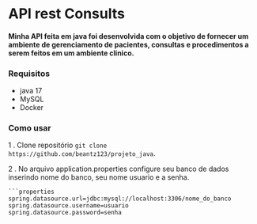 # API rest Consults

#### Minha API feita em java foi desenvolvida com o objetivo de fornecer um ambiente de gerenciamento de pacientes, consultas e procedimentos a serem feitos em um ambiente clinico.

### Requisitos

- java 17
- MySQL
- Docker

### Como usar

1 . Clone repositório `git clone https://github.com/beantz123/projeto_java`.

2 . No arquivo application.properties configure seu banco de dados inserindo nome do banco, seu nome usuario e a senha.

    ```properties
    spring.datasource.url=jdbc:mysql://localhost:3306/nome_do_banco
    spring.datasource.username=usuario
    spring.datasource.password=senha


     
    
